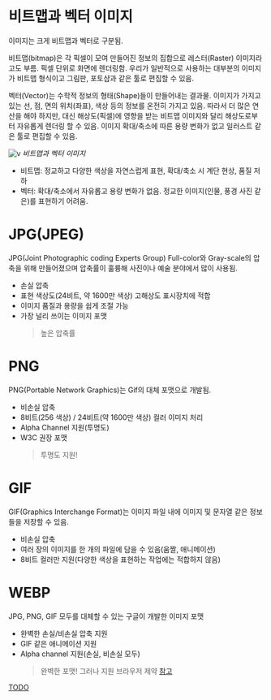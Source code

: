 # 비트맵과 벡터 이미지

이미지는 크게 비트맵과 벡터로 구분됨.

비트맵(bitmap)은 각 픽셀이 모여 만들어진 정보의 집합으로 레스터(Raster) 이미지라고도 부름. 픽셀 단위로 화면에 렌더링함.
우리가 일반적으로 사용하는 대부분의 이미지가 비트맵 형식이고 그림판, 포토샵과 같은 툴로 편집할 수 있음.

벡터(Vector)는 수학적 정보의 형태(Shape)들이 만들어내는 결과물. 이미지가 가지고 있는 선, 점, 면의 위치(좌표), 색상 등의 정보를 온전히 가지고 있음.
따라서 더 많은 연산을 해야 하지만, 대신 해상도(픽셀)에 영향을 받는 비트맵 이미지와 달리 해상도로부터 자유롭게 렌더링 할 수 있음.
이미지 확대/축소에 따른 용량 변화가 없고 일러스트 같은 툴로 편집할 수 있음.

![v](https://user-images.githubusercontent.com/18409941/187349349-e363dd84-baa2-45e9-a5c7-7d24e7a461b7.png "비트맵과 벡터 이미지")
_비트맵과 벡터 이미지_

- 비트맵: 정교하고 다양한 색상을 자연스럽게 표현, 확대/축소 시 계단 현상, 품질 저하
- 벡터: 확대/축소에서 자유롭고 용량 변화가 없음. 정교한 이미지(인물, 풍경 사진 같은)를 표현하기 어려움.

# JPG(JPEG)

JPG(Joint Photographic coding Experts Group) Full-color와 Gray-scale의 압축을 위해 만들어졌으며 압축률이 훌륭해 사진이나 예술 분야에서 많이 사용됨.

- 손실 압축
- 표현 색상도(24비트, 약 1600만 색상) 고해상도 표시장치에 적합
- 이미지 품질과 용량을 쉽게 조절 가능
- 가장 널리 쓰이는 이미지 포맷
  > 높은 압축률

# PNG

PNG(Portable Network Graphics)는 Gif의 대체 포맷으로 개발됨.

- 비손실 압축
- 8비트(256 색상) / 24비트(약 1600만 색상) 컬러 이미지 처리
- Alpha Channel 지원(투명도)
- W3C 권장 포맷
  > 투명도 지원!

# GIF

GIF(Graphics Interchange Format)는 이미지 파일 내에 이미지 및 문자열 같은 정보들을 저장할 수 있음.

- 비손실 압축
- 여러 장의 이미지를 한 개의 파일에 담을 수 있음(움짤, 애니메이션)
- 8비트 컬러만 지원(다양한 색상을 표현하는 작업에는 적합하지 않음)

# WEBP

JPG, PNG, GIF 모두를 대체할 수 있는 구글이 개발한 이미지 포맷

- 완벽한 손실/비손실 압축 지원
- GIF 같은 애니메이션 지원
- Alpha channel 지원(손실, 비손실 모두)
  > 완벽한 포맷! 그러나 지원 브라우저 제약 [참고](https://caniuse.com/webp)

[TODO](https://heropy.blog/2019/04/24/html-css-starter/)

